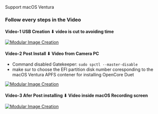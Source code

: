 Support macOS Ventura

### Follow every steps in the Video
#### Video-1 USB Creation ⬇︎ video is cut to avoiding time

[![Modular Image Creation](https://user-images.githubusercontent.com/6248794/218287389-96444e32-0bf1-4886-9632-ccd2e1f3614d.png)](https://www.youtube.com/watch?v=NGUxfzPTnRI)

#### Video-2 Post Install ⬇︎ Video from Camera PC
- Command disabled Gatekeeper:  `sudo spctl --master-disable`
- make sur to choose the EFI partition disk number coresponding to the macOS Ventura APFS contener for installing OpenCore Duet

[![Modular Image Creation](https://user-images.githubusercontent.com/6248794/218287389-96444e32-0bf1-4886-9632-ccd2e1f3614d.png)](https://www.youtube.com/watch?v=0EJ95rkP834)

#### Video-3 Afer Post installing ⬇︎ Video inside macOS Recording screen

[![Modular Image Creation](https://user-images.githubusercontent.com/6248794/218287389-96444e32-0bf1-4886-9632-ccd2e1f3614d.png)](https://www.youtube.com/watch?v=ljRrD5F6Kag)
